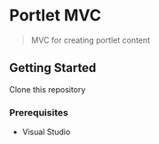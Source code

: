 # Portlet MVC
> MVC for creating portlet content
## Getting Started
Clone this repository
### Prerequisites
* Visual Studio
